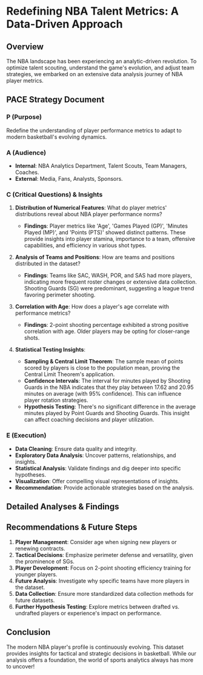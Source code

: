 # Redefining NBA Talent Metrics: A Data-Driven Approach

## Overview

The NBA landscape has been experiencing an analytic-driven revolution. To optimize talent scouting, understand the game's evolution, and adjust team strategies, we embarked on an extensive data analysis journey of NBA player metrics.

## PACE Strategy Document

### **P (Purpose)**

Redefine the understanding of player performance metrics to adapt to modern basketball's evolving dynamics.

### **A (Audience)**

- **Internal**: NBA Analytics Department, Talent Scouts, Team Managers, Coaches.
- **External**: Media, Fans, Analysts, Sponsors.

### **C (Critical Questions) & Insights**

1. **Distribution of Numerical Features**: What do player metrics' distributions reveal about NBA player performance norms?
    - **Findings**: Player metrics like 'Age', 'Games Played (GP)', 'Minutes Played (MP)', and 'Points (PTS)' showed distinct patterns. These provide insights into player stamina, importance to a team, offensive capabilities, and efficiency in various shot types.

2. **Analysis of Teams and Positions**: How are teams and positions distributed in the dataset?
    - **Findings**: Teams like SAC, WASH, POR, and SAS had more players, indicating more frequent roster changes or extensive data collection. Shooting Guards (SG) were predominant, suggesting a league trend favoring perimeter shooting.

3. **Correlation with Age**: How does a player's age correlate with performance metrics?
    - **Findings**: 2-point shooting percentage exhibited a strong positive correlation with age. Older players may be opting for closer-range shots.

4. **Statistical Testing Insights**: 
    - **Sampling & Central Limit Theorem**: The sample mean of points scored by players is close to the population mean, proving the Central Limit Theorem's application.
    - **Confidence Intervals**: The interval for minutes played by Shooting Guards in the NBA indicates that they play between 17.62 and 20.95 minutes on average (with 95% confidence). This can influence player rotation strategies.
    - **Hypothesis Testing**: There's no significant difference in the average minutes played by Point Guards and Shooting Guards. This insight can affect coaching decisions and player utilization.

### **E (Execution)**

- **Data Cleaning**: Ensure data quality and integrity.
- **Exploratory Data Analysis**: Uncover patterns, relationships, and insights.
- **Statistical Analysis**: Validate findings and dig deeper into specific hypotheses.
- **Visualization**: Offer compelling visual representations of insights.
- **Recommendation**: Provide actionable strategies based on the analysis.

## Detailed Analyses & Findings



## Recommendations & Future Steps

1. **Player Management**: Consider age when signing new players or renewing contracts.
2. **Tactical Decisions**: Emphasize perimeter defense and versatility, given the prominence of SGs.
3. **Player Development**: Focus on 2-point shooting efficiency training for younger players.
4. **Future Analysis**: Investigate why specific teams have more players in the dataset.
5. **Data Collection**: Ensure more standardized data collection methods for future datasets.
6. **Further Hypothesis Testing**: Explore metrics between drafted vs. undrafted players or experience's impact on performance.

## Conclusion

The modern NBA player's profile is continuously evolving. This dataset provides insights for tactical and strategic decisions in basketball. While our analysis offers a foundation, the world of sports analytics always has more to uncover!
